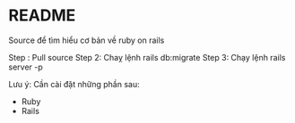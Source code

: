 # README

Source để tìm hiểu cơ bản về ruby on rails

Step : Pull source
Step 2: Chaỵ lệnh rails db:migrate
Step 3: Chạy lệnh rails server -p <port>

Lưu ý: Cần cài đặt những phần sau:
- Ruby
- Rails

